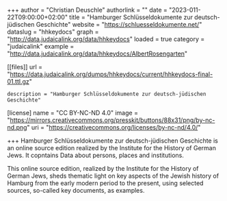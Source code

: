 +++ 
author = "Christian Deuschle" 
authorlink = "" 
date = "2023-011-22T09:00:00+02:00" 
title = "Hamburger Schlüsseldokumente zur deutsch-jüdischen Geschichte" 
website = "https://schluesseldokumente.net/" 
dataslug = "hhkeydocs" 
graph = "http://data.judaicalink.org/data/hhkeydocs"
loaded = true 
category = "judaicalink" 
example = "http://data.judaicalink.org/data/hhkeydocs/AlbertRosengarten"



[[files]]
	url = "https://data.judaicalink.org/dumps/hhkeydocs/current/hhkeydocs-final-01.ttl.gz"
	
	
	description = "Hamburger Schlüsseldokumente zur deutsch-jüdischen Geschichte"
	
[license]
name = "CC BY-NC-ND 4.0"
image = "https://mirrors.creativecommons.org/presskit/buttons/88x31/png/by-nc-nd.png"
uri = "https://creativecommons.org/licenses/by-nc-nd/4.0/"



+++
Hamburger Schlüsseldokumente zur deutsch-jüdischen Geschichte is an online source edition realized by the Institute for the History of German Jews. <!--more-->
It copntains Data about persons, places and institutions.

This online source edition, realized by the Institute for the History of German Jews, sheds thematic light on key aspects of the Jewish history of Hamburg from the early modern period to the present, using selected sources, so-called key documents, as examples.
